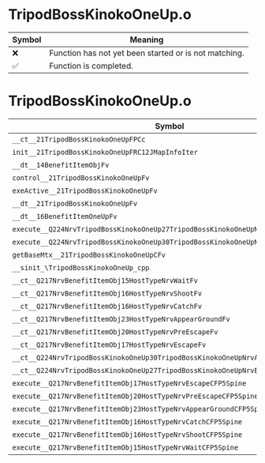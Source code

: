 # TripodBossKinokoOneUp.o
| Symbol | Meaning 
| ------------- | ------------- 
| :x: | Function has not yet been started or is not matching. 
| :white_check_mark: | Function is completed. 


# TripodBossKinokoOneUp.o
| Symbol | Decompiled? |
| ------------- | ------------- |
| `__ct__21TripodBossKinokoOneUpFPCc` | :x: |
| `init__21TripodBossKinokoOneUpFRC12JMapInfoIter` | :x: |
| `__dt__14BenefitItemObjFv` | :x: |
| `control__21TripodBossKinokoOneUpFv` | :x: |
| `exeActive__21TripodBossKinokoOneUpFv` | :x: |
| `__dt__21TripodBossKinokoOneUpFv` | :x: |
| `__dt__16BenefitItemOneUpFv` | :x: |
| `execute__Q224NrvTripodBossKinokoOneUp27TripodBossKinokoOneUpNrvEndCFP5Spine` | :x: |
| `execute__Q224NrvTripodBossKinokoOneUp30TripodBossKinokoOneUpNrvActiveCFP5Spine` | :x: |
| `getBaseMtx__21TripodBossKinokoOneUpCFv` | :x: |
| `__sinit_\TripodBossKinokoOneUp_cpp` | :x: |
| `__ct__Q217NrvBenefitItemObj15HostTypeNrvWaitFv` | :x: |
| `__ct__Q217NrvBenefitItemObj16HostTypeNrvShootFv` | :x: |
| `__ct__Q217NrvBenefitItemObj16HostTypeNrvCatchFv` | :x: |
| `__ct__Q217NrvBenefitItemObj23HostTypeNrvAppearGroundFv` | :x: |
| `__ct__Q217NrvBenefitItemObj20HostTypeNrvPreEscapeFv` | :x: |
| `__ct__Q217NrvBenefitItemObj17HostTypeNrvEscapeFv` | :x: |
| `__ct__Q224NrvTripodBossKinokoOneUp30TripodBossKinokoOneUpNrvActiveFv` | :x: |
| `__ct__Q224NrvTripodBossKinokoOneUp27TripodBossKinokoOneUpNrvEndFv` | :x: |
| `execute__Q217NrvBenefitItemObj17HostTypeNrvEscapeCFP5Spine` | :x: |
| `execute__Q217NrvBenefitItemObj20HostTypeNrvPreEscapeCFP5Spine` | :x: |
| `execute__Q217NrvBenefitItemObj23HostTypeNrvAppearGroundCFP5Spine` | :x: |
| `execute__Q217NrvBenefitItemObj16HostTypeNrvCatchCFP5Spine` | :x: |
| `execute__Q217NrvBenefitItemObj16HostTypeNrvShootCFP5Spine` | :x: |
| `execute__Q217NrvBenefitItemObj15HostTypeNrvWaitCFP5Spine` | :x: |
